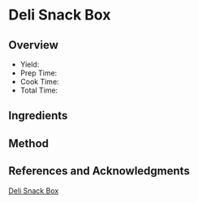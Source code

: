 # Deli Snack Box

## Overview

- Yield:
- Prep Time:
- Cook Time:
- Total Time:

## Ingredients


## Method



## References and Acknowledgments

[Deli Snack Box](http://damndelicious.net/2017/02/06/deli-snack-box/)
